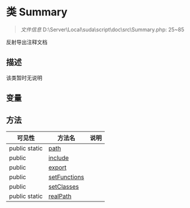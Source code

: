 #  类 Summary

> *文件信息* D:\Server\Local\suda\script\doc\src\Summary.php: 25~85

反射导出注释文档

## 描述

该类暂时无说明


## 变量


## 方法


| 可见性 | 方法名 | 说明 |
|--------|-------|------|
| public static|[path](Summary/path.md) |  |
| public |[include](Summary/include.md) |  |
| public |[export](Summary/export.md) |  |
| public |[setFunctions](Summary/setFunctions.md) |  |
| public |[setClasses](Summary/setClasses.md) |  |
| public static|[realPath](Summary/realPath.md) |  |
